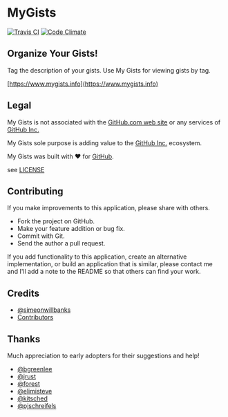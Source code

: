 MyGists  
========================

[![Travis CI](https://secure.travis-ci.org/simeonwillbanks/mygists.png?branch=master)](http://travis-ci.org/simeonwillbanks/mygists)  [![Code Climate](https://codeclimate.com/badge.png)](https://codeclimate.com/github/simeonwillbanks/mygists)

## Organize Your Gists!
Tag the description of your gists. Use My Gists for viewing gists by tag.

[https://www.mygists.info](https://www.mygists.info)

## Legal

My Gists is not associated with the [GitHub.com web site](https://github.com) or any services of [GitHub Inc.](https://github.com)

My Gists sole purpose is adding value to the [GitHub Inc.](https://github.com) ecosystem.

My Gists was built with :heart: for [GitHub](https://github.com).

see [LICENSE](https://github.com/simeonwillbanks/mygists/blob/master/LICENSE.md)

## Contributing

If you make improvements to this application, please share with others.

* Fork the project on GitHub.
* Make your feature addition or bug fix.
* Commit with Git.
* Send the author a pull request.

If you add functionality to this application, create an alternative implementation, or build an application that is similar, please contact me and I'll add a note to the README so that others can find your work.

## Credits

* [@simeonwillbanks](https://github.com/simeonwillbanks)
* [Contributors](https://github.com/simeonwillbanks/mygists/graphs/contributors)

## Thanks

Much appreciation to early adopters for their suggestions and help!

* [@bgreenlee](https://github.com/bgreenlee)
* [@jrust](https://github.com/jrust)
* [@forest](https://github.com/forest)
* [@elimisteve](https://github.com/elimisteve)
* [@kitsched](https://github.com/kitsched)
* [@pjschreifels](https://github.com/pjschreifels)
